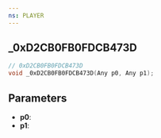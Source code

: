 ```yaml
---
ns: PLAYER
---
```

## _0xD2CB0FB0FDCB473D

```c
// 0xD2CB0FB0FDCB473D
void _0xD2CB0FB0FDCB473D(Any p0, Any p1);
```

## Parameters
* **p0**:
* **p1**:
